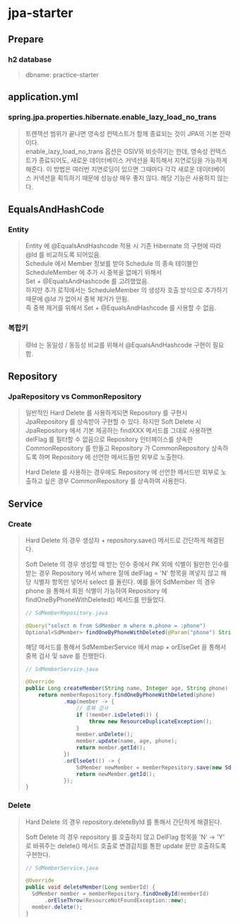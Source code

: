 # jpa-starter

## Prepare
### h2 database
> dbname: practice-starter

## application.yml
### spring.jpa.properties.hibernate.enable_lazy_load_no_trans
> 트랜잭션 범위가 끝나면 영속성 컨텍스트가 함께 종료되는 것이 JPA의 기본 전략이다.  
> enable_lazy_load_no_trans 옵션은 OSIV와 비슷하기는 한데, 영속성 컨텍스트가 종료되어도, 새로운 데이터베이스 커넥션을 획득해서 지연로딩을 
> 가능하게 해준다. 이 방법은 여러번 지연로딩이 있으면 그때마다 각각 새로운 데이터베이스 커넥션을 획득하기 때문에 성능상 매우 좋지 않다.
> 해당 기능은 사용하지 않는다.

## EqualsAndHashCode
### Entity
> Entity 에 @EqualsAndHashcode 적용 시 기존 Hibernate 의 구현에 따라 @Id 를 비교하도록 되어있음.  
> Schedule 에서 Member 정보를 받아 Schedule 의 종속 테이블인 ScheduleMember 에 추가 시 중복을 없애기 위해서  
> Set + @EqualsAndHashcode 를 고려했었음.  
> 하지만 추가 로직에서는 ScheduleMember 의 생성자 호출 방식으로 추가하기 때문에 @Id 가 없어서 중복 제거가 안됨.  
> 즉 중복 제거를 위해서 Set + @EqualsAndHashcode 를 사용할 수 없음.

### 복합키
> @Id 는 동일성 / 동등성 비교를 위해서 @EqualsAndHashcode 구현이 필요함.

## Repository
### JpaRepository vs CommonRepository
> 일반적인 Hard Delete 를 사용하게되면 Repository 를 구현시 JpaRepository 를 상속받아 구현할 수 있다. 
> 하지만 Soft Delete 시 JpaRepository 에서 기본 제공하는 findXXX 메서드를 그대로 사용하면 delFlag 를 필터할 수 없음으로 
> Repository 인터페이스를 상속한 CommonRepository 를 만들고 Repository 가 CommonRepository 상속하도록 하며 
> Repository 에 선언한 메서드들만 외부로 노출한다.
>
> Hard Delete 를 사용하는 경우에도 Repository 에 선언한 메서드만 외부로 노출하고 싶은 경우 CommonRepository 를 상속하여 사용한다.

## Service
### Create
> Hard Delete 의 경우 생성자 + repository.save() 메서드로 간단하게 해결된다.  
> 
> Soft Delete 의 경우 생성할 때 받는 인수 중에서 PK 외에 식별이 될만한 인수를 받는 경우 
> Repository 에서 where 절에 delFlag = 'N' 항목을 껴넣지 않고 해당 식별자 항목만 넣어서 select 를 돌린다.
> 예를 들어 SdMember 의 경우 phone 을 통해서 회원 식별이 가능하여 Repository 에 findOneByPhoneWithDeleted() 메서드를 만들었다.
> ```java
> // SdMemberRepository.java
> 
> @Query("select m from SdMember m where m.phone = :phone")
> Optional<SdMember> findOneByPhoneWithDeleted(@Param("phone") String phone);
> ```
> 해당 메서드를 통해서 SdMemberService 에서 map + orElseGet 을 통해서 중복 검사 및 save 를 진행한다.
> ```java
> // SdMemberService.java
> 
> @Override
> public Long createMember(String name, Integer age, String phone) {
>     return memberRepository.findOneByPhoneWithDeleted(phone)
>             .map(member -> {
>                 // 중복 검사
>                 if (!member.isDeleted()) {
>                     throw new ResourceDuplicateException();
>                 }
>                 member.unDelete();
>                 member.update(name, age, phone);
>                 return member.getId();
>             })
>             .orElseGet(() -> {
>                 SdMember newMember = memberRepository.save(new SdMember(name, age, phone));
>                 return newMember.getId();
>             });
> }
> ```

### Delete
> Hard Delete 의 경우 repository.deleteById 를 통해서 간단하게 해결된다.
> 
> Soft Delete 의 경우 repository 를 호출하지 않고 DelFlag 항목을 'N' -> 'Y' 로 바꿔주는 delete() 메서드 호출로
> 변경감지를 통한 update 문만 호출하도록 구현한다.
> ```java
> // SdMemberService.java
>
> @Override
> public void deleteMember(Long memberId) {
>   SdMember member = memberRepository.findOneById(memberId)
>       .orElseThrow(ResourceNotFoundException::new);
>   member.delete();
> } 
> ```
